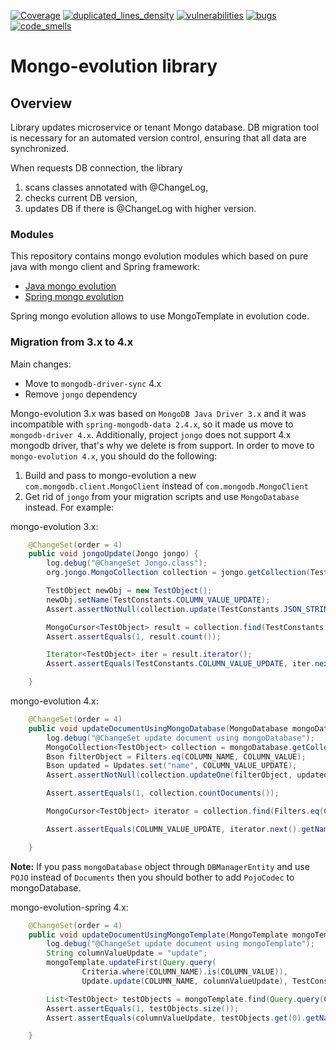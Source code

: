 [![Coverage](https://sonarcloud.io/api/project_badges/measure?metric=coverage&project=Netcracker_qubership-core-mongo-evolution)](https://sonarcloud.io/summary/overall?id=Netcracker_qubership-core-mongo-evolution)
[![duplicated_lines_density](https://sonarcloud.io/api/project_badges/measure?metric=duplicated_lines_density&project=Netcracker_qubership-core-mongo-evolution)](https://sonarcloud.io/summary/overall?id=Netcracker_qubership-core-mongo-evolution)
[![vulnerabilities](https://sonarcloud.io/api/project_badges/measure?metric=vulnerabilities&project=Netcracker_qubership-core-mongo-evolution)](https://sonarcloud.io/summary/overall?id=Netcracker_qubership-core-mongo-evolution)
[![bugs](https://sonarcloud.io/api/project_badges/measure?metric=bugs&project=Netcracker_qubership-core-mongo-evolution)](https://sonarcloud.io/summary/overall?id=Netcracker_qubership-core-mongo-evolution)
[![code_smells](https://sonarcloud.io/api/project_badges/measure?metric=code_smells&project=Netcracker_qubership-core-mongo-evolution)](https://sonarcloud.io/summary/overall?id=Netcracker_qubership-core-mongo-evolution)

# Mongo-evolution library

## Overview

Library updates microservice or tenant Mongo database.
DB migration tool is necessary for an automated version control, ensuring that all data are synchronized.

When requests DB connection, the library
1. scans classes annotated with @ChangeLog,
2. checks current DB version,
3. updates DB if there is @ChangeLog with higher version. 

### Modules

This repository contains mongo evolution modules which based on pure java with mongo client and Spring framework:

* [Java mongo evolution](./mongo-evolution-java/README.md) 
* [Spring mongo evolution](./mongo-evolution-spring/README.md)

Spring mongo evolution allows to use MongoTemplate in evolution code.

### Migration from 3.x to 4.x

Main changes:
* Move to `mongodb-driver-sync` 4.x  
* Remove `jongo` dependency 

Mongo-evolution 3.x was based on `MongoDB Java Driver 3.x` and it was incompatible with 
`spring-mongodb-data 2.4.x`, so it made us move to `mongodb-driver 4.x`. Additionally, project `jongo` does not support
4.x mongodb driver, that's why we delete is from support. In order to move to `mongo-evolution 4.x`, you should do the following:
1) Build and pass to mongo-evolution a new `com.mongodb.client.MongoClient` instead of `com.mongodb.MongoClient`  
2) Get rid of `jongo` from your migration scripts and use `MongoDatabase` instead. For example:

mongo-evolution 3.x:   
```java
    @ChangeSet(order = 4)
    public void jongoUpdate(Jongo jongo) {
        log.debug("@ChangeSet Jongo.class");
        org.jongo.MongoCollection collection = jongo.getCollection(TestConstants.COLLECTION_NAME);

        TestObject newObj = new TestObject();
        newObj.setName(TestConstants.COLUMN_VALUE_UPDATE);
        Assert.assertNotNull(collection.update(TestConstants.JSON_STRING).with(newObj));

        MongoCursor<TestObject> result = collection.find(TestConstants.JSON_STRING_UPDATE).as(TestObject.class);
        Assert.assertEquals(1, result.count());

        Iterator<TestObject> iter = result.iterator();
        Assert.assertEquals(TestConstants.COLUMN_VALUE_UPDATE, iter.next().getName());

    }
```

mongo-evolution 4.x:   
```java
    @ChangeSet(order = 4)
    public void updateDocumentUsingMongoDatabase(MongoDatabase mongoDatabase) {
        log.debug("@ChangeSet update document using mongoDatabase");
        MongoCollection<TestObject> collection = mongoDatabase.getCollection(COLLECTION_NAME, TestObject.class);
        Bson filterObject = Filters.eq(COLUMN_NAME, COLUMN_VALUE);
        Bson updated = Updates.set("name", COLUMN_VALUE_UPDATE);
        Assert.assertNotNull(collection.updateOne(filterObject, updated));

        Assert.assertEquals(1, collection.countDocuments());

        MongoCursor<TestObject> iterator = collection.find(Filters.eq(COLUMN_NAME, COLUMN_VALUE_UPDATE)).iterator();

        Assert.assertEquals(COLUMN_VALUE_UPDATE, iterator.next().getName());

    }
```
**Note:** If you pass `mongoDatabase` object through `DBManagerEntity` and use `POJO` instead of `Documents` 
then you should bother to add `PojoCodec` to mongoDatabase.

mongo-evolution-spring 4.x: 

```java
    @ChangeSet(order = 4)
    public void updateDocumentUsingMongoTemplate(MongoTemplate mongoTemplate) {
        log.debug("@ChangeSet update document using mongoTemplate");
        String columnValueUpdate = "update";
        mongoTemplate.updateFirst(Query.query(
                Criteria.where(COLUMN_NAME).is(COLUMN_VALUE)),
                Update.update(COLUMN_NAME, columnValueUpdate), TestConstants.COLLECTION_NAME);

        List<TestObject> testObjects = mongoTemplate.find(Query.query(Criteria.where(COLUMN_NAME).is(columnValueUpdate)), TestObject.class, TestConstants.COLLECTION_NAME);
        Assert.assertEquals(1, testObjects.size());
        Assert.assertEquals(columnValueUpdate, testObjects.get(0).getName());

    }
```
